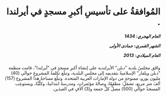 <h1 dir="rtl">المُوافقةُ على تأسيسِ أكبرِ مسجدٍ في أيرلندا .</h1>

<h5 dir="rtl">العام الهجري:  1434

الشهر القمري: جمادى الأولى

العام الميلادي: 2013</h5>

<p dir="rtl">وافَق مجلسُ بلدية "دبلن" الأيرلندية على إنشاءِ أكبرِ مسجدٍ في "أيرلندا"، قامت منظمة "دبلن ويلفار" الإسلاميةُ بتقديمِه إلى مجلسِ البلدية، وتبلُغ تكلفةُ المشروعِ حوالَي (40) مليون يورو، ممنوحةٍ من دولة الإمارات العربية المتحدة. وتبلُغ مساحةُ هذا المشروع (157) ألفَ متر مربع، تشمَلُ: مطعَمًا، وصالةَ مؤتَمراتٍ، ومدرسةً ابتدائيةً، وكلِّيَّةً، ويستوعِب المسجدُ حوالَي (500) مصلٍّ كلَّ جمعة و(3) آلافٍ في العيدَين.</p></br>
